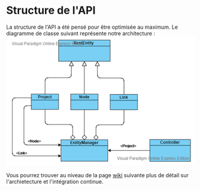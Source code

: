 # Structure de l'API

  La structure de l'API a été pensé pour être optimisée au maximum. Le diagramme de classe suivant représente notre architecture :
![class_diagram](./class_diagramm.png)

  Vous pourrez trouver au niveau de la page [wiki](https://github.com/PapaTimot/ESIR2-Projet-MDI-GNS3/wiki/Architecture-et-int%C3%A9gration-continue) suivante plus de détail sur l'archietecture et l'intégration continue. 
